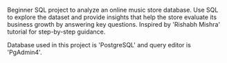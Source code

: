 Beginner SQL project to analyze an online music store database. Use SQL to explore the dataset and provide insights that help the store evaluate its business growth by answering key questions.
Inspired by 'Rishabh Mishra' tutorial for step-by-step guidance.

Database used in this project is 'PostgreSQL' and query editor is 'PgAdmin4'.
